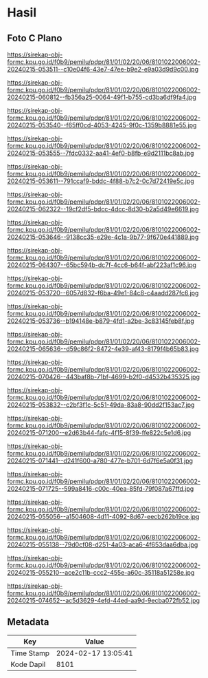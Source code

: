 # Hasil

## Foto C Plano

https://sirekap-obj-formc.kpu.go.id/f0b9/pemilu/pdpr/81/01/02/20/06/8101022006002-20240215-053511--c10e04f6-43e7-47ee-b9e2-e9a03d9d9c00.jpg

https://sirekap-obj-formc.kpu.go.id/f0b9/pemilu/pdpr/81/01/02/20/06/8101022006002-20240215-060812--fb356a25-0064-49f1-b755-cd3ba6df9fa4.jpg

https://sirekap-obj-formc.kpu.go.id/f0b9/pemilu/pdpr/81/01/02/20/06/8101022006002-20240215-053540--f65ff0cd-4053-4245-9f0c-1359b8881e55.jpg

https://sirekap-obj-formc.kpu.go.id/f0b9/pemilu/pdpr/81/01/02/20/06/8101022006002-20240215-053555--7fdc0332-aa41-4ef0-b8fb-e9d2111bc8ab.jpg

https://sirekap-obj-formc.kpu.go.id/f0b9/pemilu/pdpr/81/01/02/20/06/8101022006002-20240215-053611--791ccaf9-bddc-4f88-b7c2-0c7d72419e5c.jpg

https://sirekap-obj-formc.kpu.go.id/f0b9/pemilu/pdpr/81/01/02/20/06/8101022006002-20240215-062322--19cf2df5-bdcc-4dcc-8d30-b2a5d49e6619.jpg

https://sirekap-obj-formc.kpu.go.id/f0b9/pemilu/pdpr/81/01/02/20/06/8101022006002-20240215-053646--9138cc35-e29e-4c1a-9b77-9f670e441889.jpg

https://sirekap-obj-formc.kpu.go.id/f0b9/pemilu/pdpr/81/01/02/20/06/8101022006002-20240215-064307--65bc594b-dc7f-4cc6-b64f-abf223af1c96.jpg

https://sirekap-obj-formc.kpu.go.id/f0b9/pemilu/pdpr/81/01/02/20/06/8101022006002-20240215-053720--6057d832-f6ba-49e1-84c8-c4aadd287fc6.jpg

https://sirekap-obj-formc.kpu.go.id/f0b9/pemilu/pdpr/81/01/02/20/06/8101022006002-20240215-053736--b194148e-b879-4fd1-a2be-3c83145feb8f.jpg

https://sirekap-obj-formc.kpu.go.id/f0b9/pemilu/pdpr/81/01/02/20/06/8101022006002-20240215-065636--d59c86f2-8472-4e39-af43-8179f4b65b83.jpg

https://sirekap-obj-formc.kpu.go.id/f0b9/pemilu/pdpr/81/01/02/20/06/8101022006002-20240215-070426--443baf8b-71bf-4699-b2f0-d4532b435325.jpg

https://sirekap-obj-formc.kpu.go.id/f0b9/pemilu/pdpr/81/01/02/20/06/8101022006002-20240215-053832--c2bf3f1c-5c51-49da-83a8-90dd2f153ac7.jpg

https://sirekap-obj-formc.kpu.go.id/f0b9/pemilu/pdpr/81/01/02/20/06/8101022006002-20240215-071200--e2d63b44-fafc-4f15-8f39-ffe822c5e1d6.jpg

https://sirekap-obj-formc.kpu.go.id/f0b9/pemilu/pdpr/81/01/02/20/06/8101022006002-20240215-071441--d241f600-a780-477e-b701-6d7f6e5a0f31.jpg

https://sirekap-obj-formc.kpu.go.id/f0b9/pemilu/pdpr/81/01/02/20/06/8101022006002-20240215-071725--599a8416-c00c-40ea-85fd-79f087a67ffd.jpg

https://sirekap-obj-formc.kpu.go.id/f0b9/pemilu/pdpr/81/01/02/20/06/8101022006002-20240215-055056--a1504608-4d11-4092-8d67-eecb262b19ce.jpg

https://sirekap-obj-formc.kpu.go.id/f0b9/pemilu/pdpr/81/01/02/20/06/8101022006002-20240215-055138--79d0cf08-d251-4a03-aca6-4f653daa6dba.jpg

https://sirekap-obj-formc.kpu.go.id/f0b9/pemilu/pdpr/81/01/02/20/06/8101022006002-20240215-055210--ace2c11b-ccc2-455e-a60c-35118a51258e.jpg

https://sirekap-obj-formc.kpu.go.id/f0b9/pemilu/pdpr/81/01/02/20/06/8101022006002-20240215-074652--ac5d3629-4efd-44ed-aa9d-9ecba072fb52.jpg


## Metadata

| Key        | Value               |
| ---------- | ------------------- |
| Time Stamp | 2024-02-17 13:05:41 |
| Kode Dapil | 8101                |



